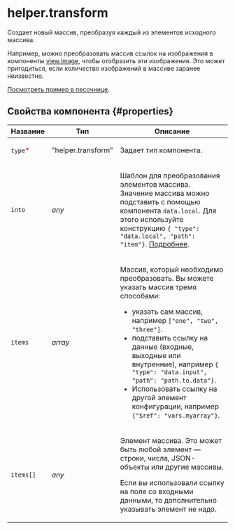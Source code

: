 # helper.transform

Создает новый массив, преобразуя каждый из элементов исходного массива.

Например, можно преобразовать массив ссылок на изображения в компоненты [view.image](view.image.md), чтобы отобразить эти изображения. Это может пригодиться, если количество изображений в массиве заранее неизвестно.

[Посмотреть пример в песочнице](https://clck.ru/Q9H2D).

## Свойства компонента {#properties}

| Название                                 | Тип                | Описание                                                                                                                                                                                                                                                                                                                                                                                                 |
| ---------------------------------------- | ------------------ | -------------------------------------------------------------------------------------------------------------------------------------------------------------------------------------------------------------------------------------------------------------------------------------------------------------------------------------------------------------------------------------------------------- |
| `type`<span style="color: red">\*</span> | "helper.transform" | <p>Задает тип компонента.</p>                                                                                                                                                                                                                                                                                                                                                                            |
| `into`                                   | _any_              | <p>Шаблон для преобразования элементов массива. Значение массива можно подставить с помощью компонента `data.local`. Для этого используйте конструкцию `{ "type": "data.local", "path": "item"}`. <a href="../operations/work-with-data.dita">Подробнее</a>.</p>                                                                                                                                         |
| `items`                                  | _array_            | <p>Массив, который необходимо преобразовать. Вы можете указать массив тремя способами:</p><ul><li>указать сам массив, например `["one", "two", "three"]`.</li><li>подставить ссылку на данные (входные, выходные или внутренние), например `{ "type": "data.input", "path": "path.to.data"}`.</li><li>Использовать ссылку на другой элемент конфигурации, например `{"$ref": "vars.myarray"}`.</li></ul> |
| `items[]`                                | _any_              | <p>Элемент массива. Это может быть любой элемент — строки, числа, JSON-объекты или другие массивы. </p><p>Если вы использовали ссылку на поле со входными данными, то дополнительно указывать элемент не надо.</p>                                                                                                                                                                                       |
